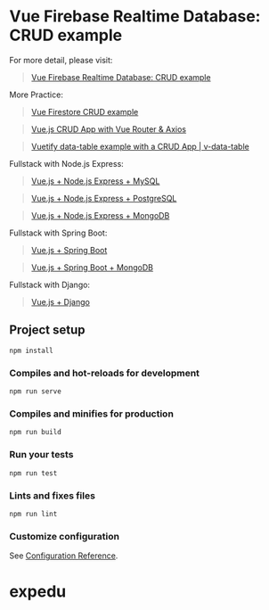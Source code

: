 # Vue Firebase Realtime Database: CRUD example

For more detail, please visit:
> [Vue Firebase Realtime Database: CRUD example](https://bezkoder.com/vue-firebase-realtime-database/)

More Practice:
> [Vue Firestore CRUD example](https://bezkoder.com/vue-firestore-crud/)

> [Vue.js CRUD App with Vue Router & Axios](https://bezkoder.com/vue-js-crud-app/)

> [Vuetify data-table example with a CRUD App | v-data-table](https://bezkoder.com/vuetify-data-table-example/)

Fullstack with Node.js Express:
> [Vue.js + Node.js Express + MySQL](https://bezkoder.com/vue-js-node-js-express-mysql-crud-example/)

> [Vue.js + Node.js Express + PostgreSQL](https://bezkoder.com/vue-node-express-postgresql/)

> [Vue.js + Node.js Express + MongoDB](https://bezkoder.com/vue-node-express-mongodb-mevn-crud/)

Fullstack with Spring Boot:
> [Vue.js + Spring Boot](https://bezkoder.com/spring-boot-vue-js-crud-example/)

> [Vue.js + Spring Boot + MongoDB](https://bezkoder.com/spring-boot-vue-mongodb/)

Fullstack with Django:
> [Vue.js + Django](https://bezkoder.com/django-vue-js-rest-framework/)

## Project setup
```
npm install
```

### Compiles and hot-reloads for development
```
npm run serve
```

### Compiles and minifies for production
```
npm run build
```

### Run your tests
```
npm run test
```

### Lints and fixes files
```
npm run lint
```

### Customize configuration
See [Configuration Reference](https://cli.vuejs.org/config/).
# expedu
